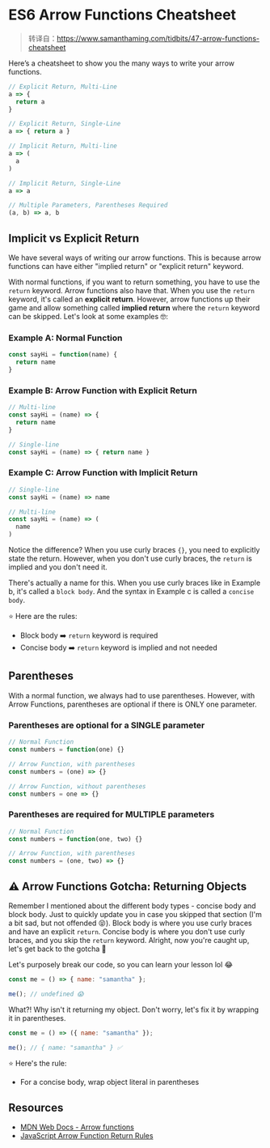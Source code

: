 # ES6 Arrow Functions Cheatsheet

> 转译自：https://www.samanthaming.com/tidbits/47-arrow-functions-cheatsheet

Here’s a cheatsheet to show you the many ways to write your arrow functions.

```js
// Explicit Return, Multi-Line
a => {
  return a
}

// Explicit Return, Single-Line
a => { return a }

// Implicit Return, Multi-line
a => (
  a
)

// Implicit Return, Single-Line
a => a

// Multiple Parameters, Parentheses Required
(a, b) => a, b
```

## Implicit vs Explicit Return

We have several ways of writing our arrow functions. This is because arrow functions can have either "implied return" or "explicit return" keyword.

With normal functions, if you want to return something, you have to use the `return` keyword. Arrow functions also have that. When you use the `return` keyword, it's called an **explicit return**. However, arrow functions up their game and allow something called **implied return** where the `return` keyword can be skipped. Let's look at some examples 🤓:

### Example A: Normal Function

```js
const sayHi = function(name) {
  return name
}
```

### Example B: Arrow Function with Explicit Return

```js
// Multi-line
const sayHi = (name) => {
  return name
}

// Single-line
const sayHi = (name) => { return name }
```

### Example C: Arrow Function with Implicit Return

```js
// Single-line
const sayHi = (name) => name

// Multi-line
const sayHi = (name) => (
  name
)
```

Notice the difference? When you use curly braces `{}`, you need to explicitly state the return. However, when you don't use curly braces, the `return` is implied and you don't need it.

There's actually a name for this. When you use curly braces like in Example b, it's called a `block body`. And the syntax in Example c is called a `concise body`.

⭐️ Here are the rules:

- Block body ➡️ `return` keyword is required
- Concise body ➡️ `return` keyword is implied and not needed

## Parentheses

With a normal function, we always had to use parentheses. However, with Arrow Functions, parentheses are optional if there is ONLY one parameter.

### Parentheses are optional for a SINGLE parameter

```js
// Normal Function
const numbers = function(one) {}

// Arrow Function, with parentheses
const numbers = (one) => {}

// Arrow Function, without parentheses
const numbers = one => {}
```

### Parentheses are required for MULTIPLE parameters

```js
// Normal Function
const numbers = function(one, two) {}

// Arrow Function, with parentheses
const numbers = (one, two) => {}
```

## ⚠️ Arrow Functions Gotcha: Returning Objects

Remember I mentioned about the different body types - concise body and block body. Just to quickly update you in case you skipped that section (I'm a bit sad, but not offended 😝). Block body is where you use curly braces and have an explicit `return`. Concise body is where you don't use curly braces, and you skip the `return` keyword. Alright, now you're caught up, let's get back to the gotcha 🤯

Let's purposely break our code, so you can learn your lesson lol 😂

```js
const me = () => { name: "samantha" };

me(); // undefined 😱
```

What?! Why isn't it returning my object. Don't worry, let's fix it by wrapping it in parentheses.

```js
const me = () => ({ name: "samantha" });

me(); // { name: "samantha" } ✅
```

⭐️ Here's the rule:

- For a concise body, wrap object literal in parentheses

## Resources

- [MDN Web Docs - Arrow functions](https://developer.mozilla.org/en-US/docs/Web/JavaScript/Reference/Functions/Arrow_functions)
- [JavaScript Arrow Function Return Rules](https://jaketrent.com/post/javascript-arrow-function-return-rules/)

